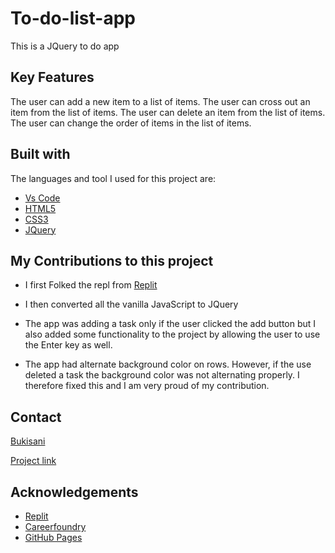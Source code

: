 # To-do-list-app

This is a JQuery to do app

## Key Features

The user can add a new item to a list of items.
The user can cross out an item from the list of items.
The user can delete an item from the list of items.
The user can change the order of items in the list of items.

## Built with

The languages and tool I used for this project are:

- [Vs Code](https://code.visualstudio.com/)
- [HTML5](https://developer.mozilla.org/en-US/docs/Glossary/HTML5)
- [CSS3](https://www.w3.org/Style/CSS/Overview.en.html)
- [JQuery](https://jquery.com)

## My Contributions to this project

- I first Folked the repl from [Replit](https://replit.com/@CFCurriculum/jQuery-to-do-list)

- I then converted all the vanilla JavaScript to JQuery

- The app was adding a task only if the user clicked the add button but I also added some functionality to the project by allowing the user to use the Enter key as well.

* The app had alternate background color on rows. However, if the use deleted a task the background color was not alternating properly. I therefore fixed this and I am very proud of my contribution.

## Contact

[Bukisani](https://www.linkedin.com/in/bukisani-tshuma-323929237/)
<br>

[Project link](https://bukisani.github.io/to-do-list-app/)

## Acknowledgements

- [Replit](https://replit.com/)
- [Careerfoundry](https://careerfoundry.com)
- [GitHub Pages](https://pages.github.com)
